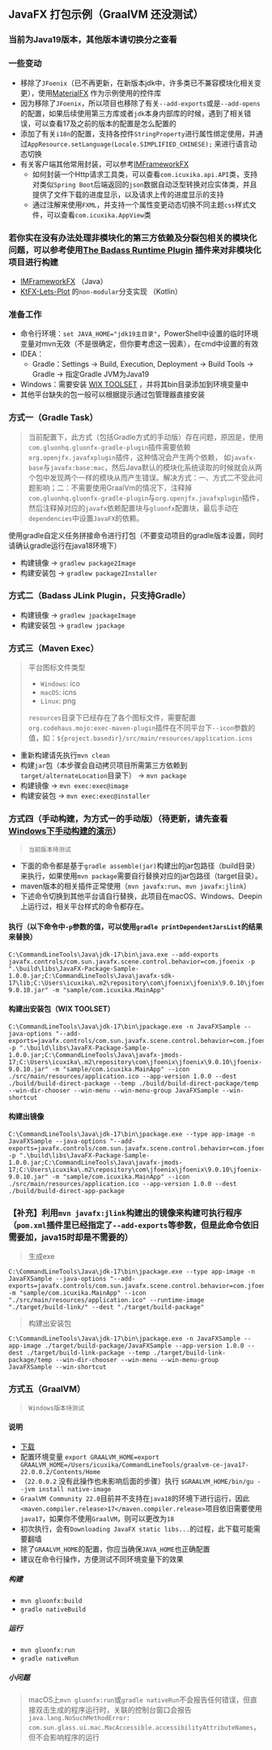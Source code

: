 JavaFX 打包示例（GraalVM 还没测试）
------------------------------------------------------------

### 当前为Java19版本，其他版本请切换分之查看

### 一些变动
- 移除了`JFoenix`（已不再更新，在新版本jdk中，许多类已不兼容模块化相关变更），使用[MaterialFX](https://github.com/palexdev/MaterialFX) 作为示例使用的控件库
- 因为移除了`JFoenix`，所以项目也移除了有关`--add-exports`或是`--add-opens`的配置，如果后续使用第三方库或者`jdk`本身内部库的时候，遇到了相关错误，可以查看17及之前的版本的配置是怎么配置的
- 添加了有关`i18n`的配置，支持各控件`StringProperty`进行属性绑定使用，并通过`AppResource.setLanguage(Locale.SIMPLIFIED_CHINESE);` 来进行语言动态切换
- 有关客户端其他常用封装，可以参考[IMFrameworkFX](https://github.com/icuxika/IMFrameworkFX)
  - 如何封装一个Http请求工具类，可以查看`com.icuxika.api.API`类，支持对类似`Spring Boot`后端返回的`json`数据自动泛型转换对应实体类，并且提供了文件下载的进度显示，以及请求上传的进度显示的支持
  - 通过注解来使用`FXML`，并支持一个属性变更动态切换不同主题`css`样式文件，可以查看`com.icuxika.AppView`类

### 若你实在没有办法处理非模块化的第三方依赖及分裂包相关的模块化问题，可以参考使用[The Badass Runtime Plugin](https://badass-runtime-plugin.beryx.org/releases/latest/) 插件来对非模块化项目进行构建

- [IMFrameworkFX](https://github.com/icuxika/IMFrameworkFX) （Java）
- [KtFX-Lets-Plot](https://github.com/icuxika/KtFX-Lets-Plot/tree/non-modular) 的`non-modular`分支实现 （Kotlin）

### 准备工作

- 命令行环境：```set JAVA_HOME="jdk19主目录"```，PowerShell中设置的临时环境变量对mvn无效（不是很确定，但你要考虑这一因素），在cmd中设置的有效
- IDEA：
  - Gradle：Settings -> Build, Execution, Deployment -> Build Tools -> Gradle -> 指定Gradle JVM为Java19
- Windows：需要安装 [WIX TOOLSET](https://wixtoolset.org/) ，并将其bin目录添加到环境变量中
- 其他平台缺失的包一般可以根据提示通过包管理器直接安装

### 方式一（Gradle Task）

> 当前配置下，此方式（包括Gradle方式的手动版）存在问题，原因是，使用`com.gluonhq.gluonfx-gradle-plugin`插件需要依赖`org.openjfx.javafxplugin`插件，这种情况会产生两个依赖，
> 如`javafx-base`与`javafx:base:mac`，然后Java默认的模块化系统读取的时候就会从两个包中发现两个一样的模块从而产生错误。解决方式：一、方式二不受此问题影响；二：不需要使用GraalVm的情况下，注释掉
> `com.gluonhq.gluonfx-gradle-plugin`与`org.openjfx.javafxplugin`插件，然后注释掉对应的`javafx`依赖配置块与`gluonfx`配置块，最后手动在`dependencies`中设置`JavaFX`的依赖。

使用gradle自定义任务拼接命令进行打包（不要变动项目的gradle版本设置，同时请确认gradle运行在java18环境下）

- 构建镜像 -> ```gradlew package2Image```
- 构建安装包 -> ```gradlew package2Installer```

### 方式二（Badass JLink Plugin，只支持Gradle）

- 构建镜像 -> ```gradlew jpackageImage```
- 构建安装包 -> ```gradlew jpackage```

### 方式三（Maven Exec）

> 平台图标文件类型
> - `Windows`: ico
> - `macOS`: icns
> - `Linux`: png
>
> `resources`目录下已经存在了各个图标文件，需要配置`org.codehaus.mojo:exec-maven-plugin`插件在不同平台下`--icon`参数的值，如：`${project.basedir}/src/main/resources/application.icns`

- 重新构建请先执行`mvn clean`
- 构建`jar`包（本步骤会自动拷贝项目所需第三方依赖到`target/alternateLocation`目录下） -> ```mvn package```
- 构建镜像 -> ```mvn exec:exec@image```
- 构建安装包 -> ```mvn exec:exec@installer```

### 方式四（手动构建，为方式一的手动版）（待更新，请先查看<a href="Windows下手动构建的演示.md">Windows下手动构建的演示</a>）
> `当前版本待测试`

- 下面的命令都是基于`gradle assemble(jar)`构建出的jar包路径（build目录）来执行，如果使用`mvn package`需要自行替换对应的jar包路径（target目录）。
- maven版本的相关插件正常使用（`mvn javafx:run`、`mvn javafx:jlink`）
- 下述命令切换到其他平台请自行替换，此项目在macOS、Windows、Deepin上运行过，相关平台样式的命令都存在。

#### 执行（以下命令中`-p`参数的值，可以使用```gradle printDependentJarsList```的结果来替换）

```
C:\CommandLineTools\Java\jdk-17\bin\java.exe --add-exports javafx.controls/com.sun.javafx.scene.control.behavior=com.jfoenix -p ".\build\libs\JavaFX-Package-Sample-1.0.0.jar;C:\CommandLineTools\Java\javafx-sdk-17\lib;C:\Users\icuxika\.m2\repository\com\jfoenix\jfoenix\9.0.10\jfoenix-9.0.10.jar" -m "sample/com.icuxika.MainApp"
```

#### 构建出安装包（WIX TOOLSET）

```
C:\CommandLineTools\Java\jdk-17\bin\jpackage.exe -n JavaFXSample --java-options "--add-exports=javafx.controls/com.sun.javafx.scene.control.behavior=com.jfoenix" -p ".\build\libs\JavaFX-Package-Sample-1.0.0.jar;C:\CommandLineTools\Java\javafx-jmods-17;C:\Users\icuxika\.m2\repository\com\jfoenix\jfoenix\9.0.10\jfoenix-9.0.10.jar" -m "sample/com.icuxika.MainApp" --icon ./src/main/resources/application.ico --app-version 1.0.0 --dest ./build/build-direct-package --temp ./build/build-direct-package/temp --win-dir-chooser --win-menu --win-menu-group JavaFXSample --win-shortcut
```

#### 构建出镜像

```
C:\CommandLineTools\Java\jdk-17\bin\jpackage.exe --type app-image -n JavaFXSample --java-options "--add-exports=javafx.controls/com.sun.javafx.scene.control.behavior=com.jfoenix" -p ".\build\libs\JavaFX-Package-Sample-1.0.0.jar;C:\CommandLineTools\Java\javafx-jmods-17;C:\Users\icuxika\.m2\repository\com\jfoenix\jfoenix\9.0.10\jfoenix-9.0.10.jar" -m "sample/com.icuxika.MainApp" --icon ./src/main/resources/application.ico --app-version 1.0.0 --dest ./build/build-direct-app-package
```

### 【补充】利用`mvn javafx:jlink`构建出的镜像来构建可执行程序（`pom.xml`插件里已经指定了`--add-exports`等参数，但是此命令依旧需要加，java15时却是不需要的）

> 生成exe

```
C:\CommandLineTools\Java\jdk-17\bin\jpackage.exe --type app-image -n JavaFXSample --java-options "--add-exports=javafx.controls/com.sun.javafx.scene.control.behavior=com.jfoenix" -m "sample/com.icuxika.MainApp" --icon "./src/main/resources/application.ico" --runtime-image "./target/build-link/" --dest "./target/build-package"
```

> 构建出安装包

```
C:\CommandLineTools\Java\jdk-17\bin\jpackage.exe -n JavaFXSample --app-image ./target/build-package/JavaFXSample --app-version 1.0.0 --dest ./target/build-link-package --temp ./target/build-link-package/temp --win-dir-chooser --win-menu --win-menu-group JavaFXSample --win-shortcut
```

### 方式五（GraalVM）
> `Windows版本待测试`
#### 说明
- [下载](https://www.graalvm.org/downloads/)
- 配置环境变量 `export GRAALVM_HOME=export GRAALVM_HOME=/Users/icuxika/CommandLineTools/graalvm-ce-java17-22.0.0.2/Contents/Home`
- （`22.0.0.2` 没有此操作也未影响后面的步骤）执行 `$GRAALVM_HOME/bin/gu --jvm install native-image`
- `GraalVM Community 22.0`目前并不支持在`java18`的环境下进行运行，因此`<maven.compiler.release>17</maven.compiler.release>`项目依旧需要使用`java17`，如果你不使用`GraalVM`，则可以更改为`18`
- 初次执行，会有`Downloading JavaFX static libs...`的过程，此下载可能需要翻墙
- 除了`GRAALVM_HOME`的配置，你应当确保`JAVA_HOME`也正确配置
- 建议在命令行操作，方便测试不同环境变量下的效果

##### 构建
- ```mvn gluonfx:build```
- ```gradle nativeBuild```

##### 运行
- ```mvn gluonfx:run```
- ```gradle nativeRun```

##### 小问题
> macOS上`mvn gluonfx:run`或`gradle nativeRun`不会报告任何错误，但直接双击生成的程序运行时，关联的控制台窗口会报告
> ```java.lang.NoSuchMethodError: com.sun.glass.ui.mac.MacAccessible.accessibilityAttributeNames```，但不会影响程序的运行

